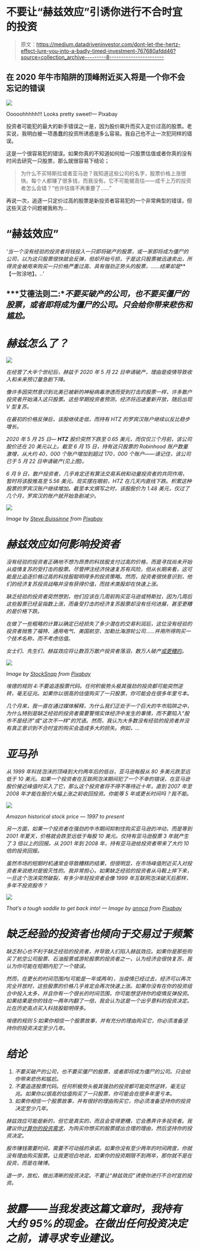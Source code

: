# 不要让“赫兹效应”引诱你进行不合时宜的投资

> 原文：<https://medium.datadriveninvestor.com/dont-let-the-hertz-effect-lure-you-into-a-badly-timed-investment-767680afdd46?source=collection_archive---------8----------------------->

## 在 2020 年牛市陷阱的顶峰附近买入将是一个你不会忘记的错误

![](img/f207a662e0d305062123b705e9356b89.png)

Ooooohhhhh!!! Looks pretty sweet!— Pixabay

投资者可能犯的最大的新手错误之一是，因为股价飙升而买入定价过高的股票。老实说，我明白被一项愚蠢的投资所诱惑是多么容易。我自己也不止一次犯同样的错误。

这是一个很容易犯的错误。如果你真的不知道如何给一只股票估值或者你真的没有时间去研究一只股票，那么就很容易下结论；

> 为什么不买特斯拉或者亚马逊？我知道这些公司的名字，股票价格上涨很快。每个人都赚了很多钱，而我没有。它不可能被高估——成千上万的投资者怎么会错？“也许估值不再重要了……”

再说一次，追逐一只定价过高的股票是新投资者容易犯的一个非常典型的错误，但这些天这个问题被我称为…

# “赫兹效应”

*‘当一个没有经验的投资者将钱投入一只即将破产的股票，或一家即将成为僵尸的公司，以为这只股票很快就会反弹，但却开始亏损，于是这只股票被迅速卖出，所得资金被用来购买一只价格严重过高、具有强劲正势头的股票，……结果却是*[](https://www.investopedia.com/terms/w/whipsaw.asp)**【一败涂地】。*..’*

## ***艾德法则二:**不要买破产的公司，也不要买僵尸的股票，或者即将成为僵尸的公司。只会给你带来悲伤和尴尬。*

# *赫兹怎么了？*

*![](img/da066a655b5c566acebfe90a51108f56.png)*

*在经营了大半个世纪后，赫兹于 2020 年 5 月 22 日申请破产，理由是疫情导致收入和未来预订量急剧下降。*

*像许多因突然意识到北美已被新的神秘病毒渗透而受到打击的股票一样，许多散户投资者开始涌入这只股票。这些早期投资者预测，经济将迅速重新开放，随后出现 V 型复苏。*

*在最初的价格反弹后，该股继续走低，而持有 HTZ 的罗宾汉账户继续以反比稳步增长。*

*2020 年 5 月 25 日— **HTZ** 股价突然下跌至 0.65 美元，而仅仅三个月前，该公司股价还在 20 美元以上。截至 6 月 15 日，持有这只股票的 Robinhood 账户数量激增，从大约 40，000 个账户增加到超过 170，000 个账户——请记住，该公司已于 5 月 22 日申请破产(见上图)。*

*6 月 9 日，散户投资者，几乎肯定还有算法交易系统和动量投资者的共同作用，暂时将该股推高至 5.56 美元。现实摆在眼前，HTZ 在几天内直线下跌。积累这种股票的罗宾汉账户继续增加。截至本文撰写之时，该股股价为 1.48 美元，仅过了几个月，罗宾汉的账户就开始急剧减少。*

*![](img/6f314da20ad4b6950bab97eb7cc73857.png)*

*Image by [Steve Buissinne](https://pixabay.com/users/stevepb-282134/?utm_source=link-attribution&utm_medium=referral&utm_campaign=image&utm_content=2301933) from [Pixabay](https://pixabay.com/?utm_source=link-attribution&utm_medium=referral&utm_campaign=image&utm_content=2301933)*

# ***赫兹效应**如何影响投资者*

*没有经验的投资者正确地不想为昂贵的科技股支付过高的价格，而是寻找尚未开始从疫情复苏的受打击的股票。尽管押注经济快速复苏有风险，但从长期来看，这可能是比追逐价格过高的科技股聪明得多的投资策略。然而，投资者很快意识到，他们的经济复苏投资战略并没有获得价值，而技术类股却在快速上涨。*

*缺乏经验的投资者突然想到，他们应该在几周前购买亚马逊或特斯拉，因为几周后这些股票已经呈指数上涨，而备受打击的经济复苏股票却没有任何进展，甚至更糟的是价格下跌。*

*在做了一些粗略的计算以确定已经损失了多少潜在的交易利润后，这位没有经验的投资者抛售了福特、通用电气、美国航空、加勒比海游轮公司……并用所得购买一个技术名称，而不考虑估值。*

*女士们、先生们，赫兹效应将让数百万散户投资者落泪，数万人破产[或更糟的](https://youtu.be/vjyLQCo12NM)。*

*![](img/330413be916a2dbc2369da83e6503ba4.png)*

*Image by [StockSnap](https://pixabay.com/users/StockSnap-894430/?utm_source=link-attribution&utm_medium=referral&utm_campaign=image&utm_content=2566201) from [Pixabay](https://pixabay.com/?utm_source=link-attribution&utm_medium=referral&utm_campaign=image&utm_content=2566201)*

*埃德的规则 4:不要追逐股票代码。任何积极势头极其强劲的投资都可能突然逆转，毫无征兆。如果你以很高的估值购买了一只股票，你可能会在很多年里亏本。*

*几个月来，我一直在通过媒体解释，为什么我们正处于一个巨大的牛市陷阱之中，为什么特别是缺乏经验的投资者需要警惕实体经济中发生的事情，而不要陷入“股市不是经济”或“这次不一样”的咒语。然而，我认为大多数没有经验的投资者并没有真正意识到不合时宜的购买会造成多大的损失。例如，…*

# *亚马孙*

*从 1999 年科技泡沫的顶峰到大约两年后的低谷，亚马逊每股从 80 多美元跌至远低于 10 美元。如果一个投资者在互联网泡沫期间犯了一个不幸的错误，在亚马逊股价接近峰值时买入了它，那么这个投资者将不得不等待近十年，直到 2007 年至 2008 年才能在股价大幅上涨之前收回投资。你能等 5 年或更长时间吗？我不能。*

*![](img/8c8ae723ca633cd8d5f3ff0ed8701ca5.png)*

*Amazon historical stock price — 1997 to present*

*另一方面，如果一个投资者在强劲的牛市期间抑制住购买亚马逊的冲动，而是等到 2001 年夏天，价格就会跌至远低于每股 10 美元。仅持有亚马逊股票 3 年就产生了 3 倍以上的回报。从 2001 年到 2008 年，持有亚马逊给投资者带来了大约 10 倍的投资回报。*

*虽然市场的短期时机通常会导致糟糕的结果，但很明显，在市场峰值附近买入对投资者来说绝对是毁灭性的。我非常担心，如果缺乏经验的投资者从马鞍上摔下来，一旦这个泡沫突然破裂，有多少年轻投资者会像 1999 年互联网泡沫破灭后那样，多年不投资股市？*

*![](img/0900cf6d4f578b9271e5cc702014ecff.png)*

*That’s a tough saddle to get back into! — Image by [annca](https://pixabay.com/users/annca-1564471/?utm_source=link-attribution&utm_medium=referral&utm_campaign=image&utm_content=1577291) from [Pixabay](https://pixabay.com/?utm_source=link-attribution&utm_medium=referral&utm_campaign=image&utm_content=1577291)*

# *缺乏经验的投资者也倾向于交易过于频繁*

*缺乏耐心也不利于缺乏经验的投资者，并导致人们陷入赫兹效应。如果你是那些购买了航空公司股票、石油股票或游轮股票的投资者之一，认为经济会很快复苏，我认为你可能在短期内犯了一个错误。*

*然而，在更长的时间范围内(可能是一年或两年)，当疫情已经过去，经济可以再次完全开放时，这些股票的价格几乎肯定会再次快速上涨。如果你没有在你的投资组合中投入太多，并且你有一个很长的时间范围，你可能想坚持你的疫情反弹投资。如果结果是你的钱在一两年内翻了一倍，我会认为这是一个出乎意料的投资决定。比在历史高点买入科技股聪明得多。*

*埃德的规则 5:如果你相信一个股票故事，并有充分的理由购买它，你必须准备坚持你的投资决定至少几年。*

# *结论*

1.  *不要买破产的公司，也不要买僵尸的股票，或者即将成为僵尸的公司。只会给你带来悲伤和尴尬。*
2.  *不要追逐股票代码。任何积极势头极其强劲的投资都可能突然逆转，毫无征兆。如果你以很高的估值购买了一只股票，你可能会在很多年里亏本。*
3.  *如果你相信一个股票故事，并有很好的理由购买它，你必须准备坚持你的投资决定至少几年。*

*赫兹效应可能是新的，但它是真实的，而且会变得更糟，它会愚弄许多投资者。我建议你[计算你的投资需求](https://medium.com/datadriveninvestor/keep-calm-and-carry-on-investing-during-a-stock-market-bubble-35f29daf316c)，为购买你想买的股票提出合理的理由，然后坚持你的投资决定。*

*股市赚钱需要时间，需要不可动摇的承诺。如果你没有至少两年的时间跨度，你就没有理由购买股票。让我更坦白地说，如果你的投资期限不到两年，那你就不是在投资，而是在赌博。*

*退一步，放松，做出清晰的投资决定。不要让“赫兹效应”诱使你进行不合时宜的投资。*

# *披露——当我发表这篇文章时，我持有大约 95%的现金。在做出任何投资决定之前，请寻求专业建议。*